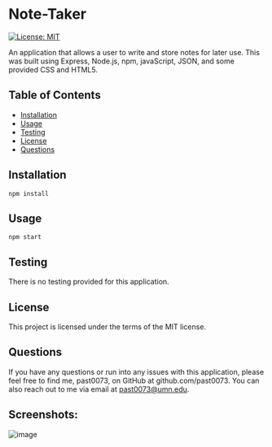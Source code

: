 # Note-Taker

[![License: MIT](https://img.shields.io/badge/License-MIT-yellow.svg)](https://opensource.org/licenses/MIT)

An application that allows a user to write and store notes for later use. This was built using Express, Node.js, npm, javaScript, JSON, and some provided CSS and HTML5.

## Table of Contents 
* [Installation](#installation)
* [Usage](#usage)
* [Testing](#testing)
* [License](#license)
* [Questions](#questions)
## Installation
```
npm install
```
## Usage
```
npm start
```
## Testing
There is no testing provided for this application.
## License
This project is licensed under the terms of the MIT license.
## Questions
If you have any questions or run into any issues with this application, please feel free to find me, past0073, on GitHub at github.com/past0073. You can also reach out to me via email at past0073@umn.edu.


## Screenshots:


![image](https://user-images.githubusercontent.com/74335621/110221890-5dddab00-7e94-11eb-85ea-360b1e89fb98.png)
